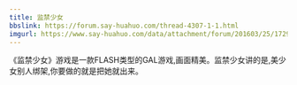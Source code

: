 ```yaml
---
title: 监禁少女
bbslink: https://forum.say-huahuo.com/thread-4307-1-1.html
imgurl: https://www.say-huahuo.com/data/attachment/forum/201603/25/172916uveeygyb9gb5tsps.jpg
---
```


《监禁少女》游戏是一款FLASH类型的GAL游戏,画面精美。监禁少女讲的是,美少女别人绑架,你要做的就是把她就出来。<!--more-->
